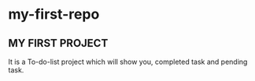 # my-first-repo
## MY FIRST PROJECT

It is a To-do-list project which will show you, completed task and pending task.
